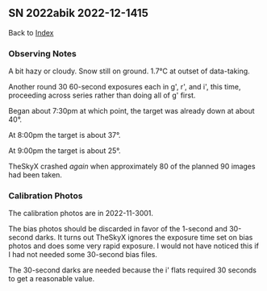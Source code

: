 ## SN 2022abik 2022-12-1415

Back to [Index](../index.html)

### Observing Notes

A bit hazy or cloudy. Snow still on ground. 1.7&deg;C at outset of data-taking.

Another round 30 60-second exposures each in g', r', and i', this time, proceeding across series rather than doing all of g' first.

Began about 7:30pm at which point, the target was already down at about 40&deg;.

At 8:00pm the target is about 37&deg;.

At 9:00pm the target is about 25&deg;.

TheSkyX crashed *again* when approximately 80 of the planned 90 images had been taken.

### Calibration Photos

The calibration photos are in 2022-11-3001.

The bias photos should be discarded in favor of the 1-second and 30-second darks. It turns out TheSkyX ignores the exposure time
set on bias photos and does some very rapid exposure. I would not have noticed this if I had not needed some 30-second
bias files.

The 30-second darks are needed because the i' flats required 30 seconds to get a reasonable value.
